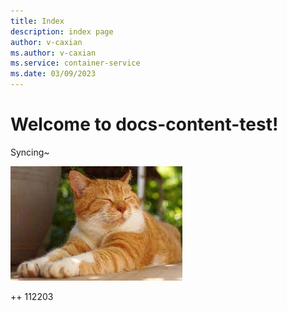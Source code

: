 ```yaml
---
title: Index
description: index page
author: v-caxian
ms.author: v-caxian
ms.service: container-service
ms.date: 03/09/2023
---
```


# Welcome to docs-content-test!

Syncing~

![dog](./images/cat.jpg)

++ 112203

